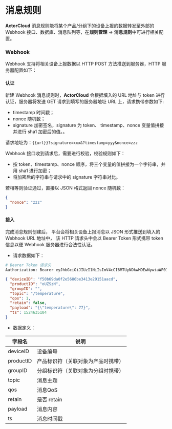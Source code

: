 # 消息规则

**ActorCloud** 消息规则能将某个产品/分组下的设备上报的数据转发至外部的 Webhook 接口、数据库、消息队列等，在**规则管理** -> **消息规则**中可进行相关配置。


### Webhook

Webhook 支持将相关设备上报数据以 HTTP POST 方法推送到服务器，HTTP 服务器配置如下：

#### 认证

新建 Webhook 消息规则时，**ActorCloud** 会根据填入的 URL 地址与 token 进行认证，服务器将发送 GET 请求到填写的服务器地址 URL 上，请求携带参数如下:

- timestamp 时间戳；
- nonce 随机数；
- signature 加密签名，signature 为 token、 timestamp、nonce 变量值拼接并进行 sha1 加密后的值。。

请求地址为：`{{url}}?signature=xxx&?timestamp=yyy&nonce=zzz`


Webhook 接口收到请求后，需要进行校验，校验规则如下：

- 按 token、timestamp、nonce 顺序，将三个变量的值拼接为一个字符串，并用 sha1 进行加密；
- 将加密后的字符串与请求中的 signature 字符串对比。

若相等则验证通过，直接以 JSON 格式返回 nonce 随机数：

```json
{
  "nonce": "zzz"
}
```

#### 接入

完成消息规则创建后， 平台会将相关设备上报消息以 JSON 形式推送到填入的 Webhook URL 地址中，
该 HTTP 请求头中会以 Bearer Token 形式携带 token 信息以便 Webhook 服务器进行合法性认证。

- 请求数据如下：

```bash
# Bearer Token 请求头
Authorization: Bearer eyJhbGciOiJIUzI1NiIsImV4cCI6MTUyNDkwMDEwNywiaWF0IjoxNTI0N
```

```json
{ "deviceID": "f50b69da0f2e5686be3413e29151aacd",
  "productID": "oUZSzN",
  "groupID": "",
  "topic": "/temperature",
  "qos": 1,
  "retain": false,
  "payload": "{\"temperature\": 77}",
  "ts": 1524635104
}
```

- 数据定义：

| 字段名             | 说明            |
| --------------- | ----------------- |
| deviceID      | 设备编号 |
| productID      | 产品标识符（关联对象为产品时携带） |
| groupID      | 分组标识符（关联对象为分组时携带） |
| topic      | 消息主题 |
| qos      | 消息QoS |
| retain      | 是否 retain |
| payload      | 消息内容 |
| ts      | 消息时间戳 |
